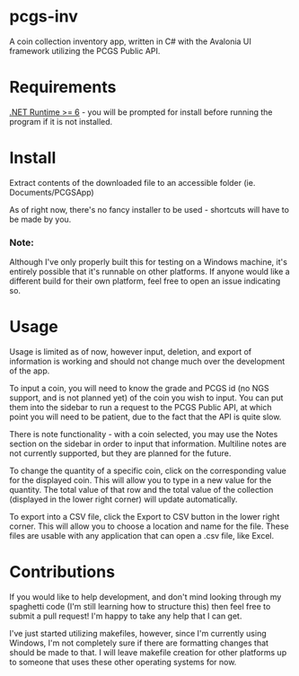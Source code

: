 # pcgs-inv
A coin collection inventory app, written in C# with the Avalonia UI framework utilizing the PCGS Public API.

# Requirements
[.NET Runtime >= 6](https://dotnet.microsoft.com/en-us/download) - you will be prompted for install before running the program if it is not installed.

# Install
Extract contents of the downloaded file to an accessible folder (ie. Documents/PCGSApp)

As of right now, there's no fancy installer to be used - shortcuts will have to be made by you.

### Note:
Although I've only properly built this for testing on a Windows machine, it's entirely possible that it's runnable
on other platforms. If anyone would like a different build for their own platform, feel free to open an issue 
indicating so.

# Usage
Usage is limited as of now, however input, deletion, and export of information is working and should not change much
over the development of the app.

To input a coin, you will need to know the grade and PCGS id (no NGS support, and is not planned yet) of the coin you
wish to input. You can put them into the sidebar to run a request to the PCGS Public API, at which point you will need
to be patient, due to the fact that the API is quite slow.

There is note functionality - with a coin selected, you may use the Notes section on the sidebar in order to input
that information. Multiline notes are not currently supported, but they are planned for the future.

To change the quantity of a specific coin, click on the corresponding value for the displayed coin. This will allow you
to type in a new value for the quantity. The total value of that row and the total value of the collection (displayed
in the lower right corner) will update automatically.

To export into a CSV file, click the Export to CSV button in the lower right corner. This will allow you to choose a
location and name for the file. These files are usable with any application that can open a .csv file, like Excel.

# Contributions

If you would like to help development, and don't mind looking through my spaghetti code (I'm still learning how to structure this)
then feel free to submit a pull request! I'm happy to take any help that I can get.

I've just started utilizing makefiles, however, since I'm currently using Windows, I'm not completely sure if there are formatting
changes that should be made to that. I will leave makefile creation for other platforms up to someone that uses these other
operating systems for now.
